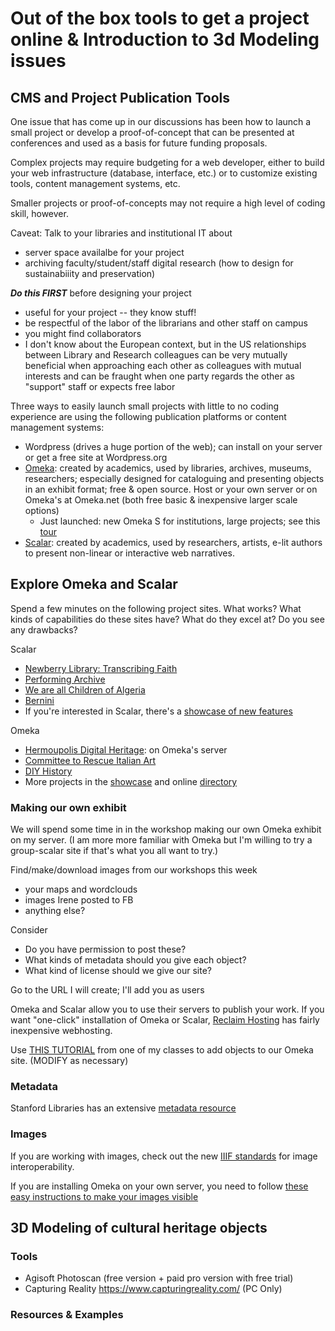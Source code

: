 # Out of the box tools to get a project online & Introduction to 3d Modeling issues

## CMS and Project Publication Tools
One issue that has come up in our discussions has been how to launch a small project or develop a proof-of-concept that can be presented at conferences and used as a basis for future funding proposals.

Complex projects may require budgeting for a web developer, either to build your web infrastructure (database, interface, etc.) or to customize existing tools, content management systems, etc.

Smaller projects or proof-of-concepts may not require a high level of coding skill, however.

Caveat:  Talk to your libraries and institutional IT about 
* server space availalbe for your project
* archiving faculty/student/staff digital research (how to design for sustainabiiity and preservation)

**_Do this FIRST_** before designing your project
* useful for your project -- they know stuff!
* be respectful of the labor of the librarians and other staff on campus
* you might find collaborators
* I don't know about the European context, but in the US relationships between Library and Research colleagues can be very mutually beneficial when approaching each other as colleagues with mutual interests and can be fraught when one party regards the other as "support" staff or expects free labor

Three ways to easily launch small projects with little to no coding experience are using the following publication platforms or content management systems:
* Wordpress (drives a huge portion of the web); can install on your server or get a free site at Wordpress.org
* [Omeka](http://www.omeka.org/): created by academics, used by libraries, archives, museums, researchers; especially designed for cataloguing and presenting objects in an exhibit format; free & open source.  Host or your own server or on Omeka's at Omeka.net (both free basic & inexpensive larger scale options)
  * Just launched:  new Omeka S for institutions, large projects; see this [tour](http://omeka.org/s/tour/)
* [Scalar](https://scalar.usc.edu/scalar/): created by academics, used by researchers, artists, e-lit authors to present non-linear or interactive web narratives.

## Explore Omeka and Scalar

Spend a few minutes on the following project sites.  What works? What kinds of capabilities do these sites have? What do they excel at? Do you see any drawbacks?

Scalar
* [Newberry Library: Transcribing Faith](http://publications.newberry.org/dig/rc-transcribe/index)
* [Performing Archive](http://scalar.usc.edu/works/performingarchive/index)
* [We are all Children of Algeria](http://scalar.usc.edu/nehvectors/mirzoeff/index)
* [Bernini](http://scalar.usc.edu/hc/caa.reviews-bernini/index)
* If you're interested in Scalar, there's a [showcase of new features](https://scalar.usc.edu/anvc_site/scalar/showcase/)

Omeka
* [Hermoupolis Digital Heritage](http://info.omeka.net/showcase/example/hermoupolis.html): on Omeka's server
* [Committee to Rescue Italian Art](https://cria.itatti.harvard.edu/)
* [DIY History](http://diyhistory.lib.uiowa.edu/)
* More projects in the [showcase](http://omeka.org/classic/showcase/) and online [directory](http://omeka.org/classic/directory/)

### Making our own exhibit

We will spend some time in in the workshop making our own Omeka exhibit on my server. (I am more more familiar with Omeka but I'm willing to try a group-scalar site if that's what you all want to try.)

Find/make/download images from our workshops this week
  * your maps and wordclouds
  * images Irene posted to FB
  * anything else?
  
Consider
* Do you have permission to post these?
* What kinds of metadata should you give each object?
* What kind of license should we give our site?

Go to the URL I will create; I'll add you as users

Omeka and Scalar allow you to use their servers to publish your work.  If you want "one-click" installation of Omeka or Scalar, [Reclaim Hosting](https://reclaimhosting.com/) has fairly inexpensive webhosting.

Use [THIS TUTORIAL](https://github.com/ctschroeder/tutorials/blob/master/add-omeka-items.md) from one of my classes to add objects to our Omeka site.  (MODIFY as necessary)

### Metadata
Stanford Libraries has an extensive [metadata resource](http://library.stanford.edu/research/data-management-services/data-best-practices/creating-metadata)

### Images

If you are working with images, check out the new [IIIF standards](http://iiif.io/) for image interoperability.

If you are installing Omeka on your own server, you need to follow [these easy instructions to make your images visible](https://community.reclaimhosting.com/t/imagemagick-in-omeka-classic/230)

## 3D Modeling of cultural heritage objects

### Tools
* Agisoft Photoscan (free version + paid pro version with free trial)
* Capturing Reality https://www.capturingreality.com/ (PC Only)

### Resources & Examples
